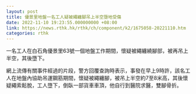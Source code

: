 ```yaml
---
layout: post
title: 優景里地盤一名工人疑被繩纏腳吊上半空墮地受傷
date: 2022-11-10 19:23:55.000000000 +08:00
link: https://news.rthk.hk/rthk/ch/component/k2/1675058-20221110.htm
categories: rthk
---
```


一名工人在白石角優景里63號一個地盤工作期間，懷疑被繩纏繞腳部，被再吊上半空，其後墮下。

網上流傳有關事件經過的片段，警方回覆查詢時表示，事發在早上9時許，該名工人在地盤內協助吊運鋼筋期間，懷疑被繩纏腳，被吊上半空約7至8米高，其後懷疑繩索鬆脫，工人墮下，倒臥一部貨車車頂，他自行到醫院求醫，雙腳骨折。
